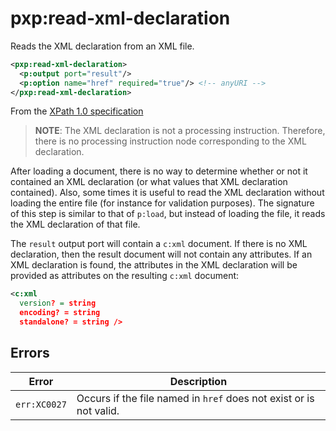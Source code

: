 # pxp:read-xml-declaration

Reads the XML declaration from an XML file.

```xml
<pxp:read-xml-declaration>
  <p:output port="result"/>
  <p:option name="href" required="true"/> <!-- anyURI -->
</pxp:read-xml-declaration>
```

From the [XPath 1.0 specification](http://www.w3.org/TR/xpath/#section-Processing-Instruction-Nodes)

> **NOTE**: The XML declaration is not a processing instruction. Therefore, there is no processing instruction node corresponding to the XML declaration.

After loading a document, there is no way to determine whether or not it contained an XML declaration (or what values that XML declaration contained). Also, some times it is useful to read the XML declaration without loading the entire file (for instance for validation purposes). The signature of this step is similar to that of `p:load`, but instead of loading the file, it reads the XML declaration of that file.

The `result` output port will contain a `c:xml` document. If there is no XML declaration, then the result document will not contain any attributes. If an XML declaration is found, the attributes in the XML declaration will be provided as attributes on the resulting `c:xml` document:

```xml
<c:xml
  version? = string
  encoding? = string
  standalone? = string />
```

## Errors

Error        | Description
------------ | -----------
`err:XC0027` | Occurs if the file named in `href` does not exist or is not valid.
